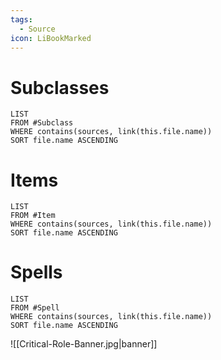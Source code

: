 ```yaml
---
tags:
  - Source
icon: LiBookMarked
---
```

# Subclasses
```dataview
LIST
FROM #Subclass 
WHERE contains(sources, link(this.file.name))
SORT file.name ASCENDING
```
# Items
```dataview
LIST
FROM #Item 
WHERE contains(sources, link(this.file.name))
SORT file.name ASCENDING
```
# Spells
```dataview
LIST
FROM #Spell
WHERE contains(sources, link(this.file.name))
SORT file.name ASCENDING
```

![[Critical-Role-Banner.jpg|banner]]